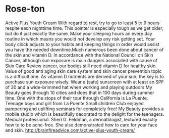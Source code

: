 # Rose-ton
Active Plus Youth Cream With regard to rest, try to go to least 5 to 9 hours respite each nighttime time. This pointer is especially tough as we get older, but do it just exactly the same. Make your sleeping hours an every day routine in which means you would not develop any risk getting set. Your body clock adjusts to your habits and keeping things in order would assist you have the needed downtime.Much numerous been done about cancer of the skin and vitamin D. In accordance with the National Council on Skin Cancer, although sun exposure is main dangers associated with cause of Skin Care Review cancer, our bodies still need vitamin D for healthy skin. Value of good anti aging skin care system and skin cancer prevention topic is a difficult one. As vitamin D nutrients are derived of your sun, the key is to purchase sun exposure wisely. Wear a (safe) sunscreen with at least an SPF of 30 and a wide-brimmed hat when working and playing outdoors.My Beauty goes through 10 cities and does that in 100 days during summer time. One with the stops of their tour through California is La Puente. Teenage boys and girl from La Puente Small children Club enjoyed pampering and uplifting seminars for completely free! My Beauty provides a mobile studio which is beautifully decorated to the delight for the teenagers. Medical professional. Sheri G. Feldman, a dermatologist, lectured exactly how to to be acne-free. She also demonstrated how to care for your face and skin.  http://brainfireadvice.com/active-plus-youth-cream/
